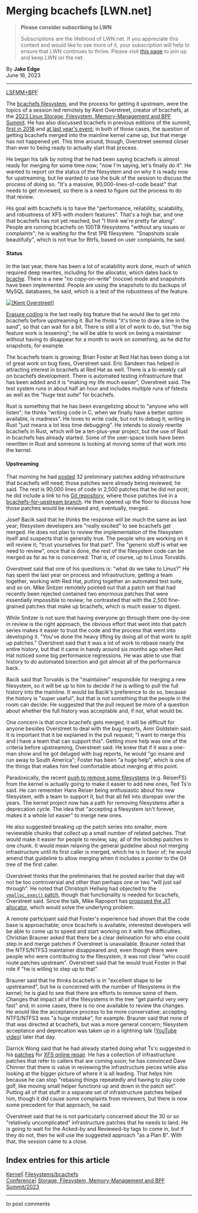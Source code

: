 # Merging bcachefs [LWN.net]

> **Please consider subscribing to LWN**
> 
> Subscriptions are the lifeblood of LWN.net. If you appreciate this content and would like to see more of it, your subscription will help to ensure that LWN continues to thrive. Please visit [this page](/Promo/nst-nag1/subscribe) to join up and keep LWN on the net. 

By **Jake Edge**  
June 16, 2023 

* * *

[LSFMM+BPF](/Articles/lsfmmbpf2023)

The [bcachefs filesystem](https://bcachefs.org/), and the process for getting it upstream, were the topics of a session led remotely by Kent Overstreet, creator of bcachefs, at the [2023 Linux Storage, Filesystem, Memory-Management and BPF Summit](/Articles/lsfmmbpf2023). He has also discussed bcachefs in previous editions of the summit, [first in 2018](/Articles/755276/) and [at last year's event](/Articles/895266/); in both of those cases, the question of getting bcachefs merged into the mainline kernel came up, but that merge has not happened yet. This time around, though, Overstreet seemed closer than ever to being ready to actually start that process. 

He began his talk by noting that he had been saying bcachefs is almost ready for merging for some time now; "now I'm saying, let's finally do it". He wanted to report on the status of the filesystem and on why it is ready now for upstreaming, but he wanted to use the bulk of the session to discuss the process of doing so. "It's a massive, 90,000-lines-of-code beast" that needs to get reviewed, so there is a need to figure out the process to do that review. 

His goal with bcachefs is to have the "performance, reliability, scalability, and robustness of XFS with modern features". That's a high bar, and one that bcachefs has not yet reached, but "I think we're pretty far along". People are running bcachefs on 100TB filesystems "without any issues or complaints"; he is waiting for the first 1PB filesystem. "Snapshots scale beautifully", which is not true for Btrfs, based on user complaints, he said. 

#### Status

In the last year, there has been a lot of scalability work done, much of which required deep rewrites, including for the allocator, which dates back to [bcache](https://bcache.evilpiepirate.org/). There is a new "no copy-on-write" (nocow) mode and snapshots have been implemented. People are using the snapshots to do backups of MySQL databases, he said, which is a test of the robustness of the feature. 

[ ![\[Kent Overstreet\]](https://static.lwn.net/images/2023/lsfmb-overstreet-sm.png) ](/Articles/934695/)

[Erasure coding](https://en.wikipedia.org/wiki/Erasure_code) is the last really big feature that he would like to get into bcachefs before upstreaming it. But he thinks "it's time to draw a line in the sand", so that can wait for a bit. There is still a lot of work to do, but "the big feature work is lessening"; he will be able to work on being a maintainer without having to disappear for a month to work on something, as he did for snapshots, for example. 

The bcachefs team is growing; Brian Foster at Red Hat has been doing a lot of great work on bug fixes, Overstreet said. Eric Sandeen has helped in attracting interest in bcachefs at Red Hat as well. There is a bi-weekly call on bcachefs development. There is automated testing infrastructure that has been added and it is "making my life much easier", Overstreet said. The test system runs in about half an hour and includes multiple runs of fstests as well as the "huge test suite" for bcachefs. 

Rust is something that he has been evangelizing about to "anyone who will listen"; he thinks "writing code in C, when we finally have a better option available, is madness". He loves to write code, but not to debug it; writing in Rust "just means a lot less time debugging". He intends to slowly rewrite bcachefs in Rust, which will be a ten-plus-year project, but the use of Rust in bcachefs has already started. Some of the user-space tools have been rewritten in Rust and someone is looking at moving some of that work into the kernel. 

#### Upstreaming

That morning he had [posted](/ml/linux-fsdevel/20230509165657.1735798-1-kent.overstreet@linux.dev/) 32 preliminary patches adding infrastructure that bcachefs will need; those patches were already being reviewed, he said. The rest is 90,000 lines of code in 2,500 patches that he did not post; he did include a link to his [Git repository](https://evilpiepirate.org/git/bcachefs.git), where those patches live in a [bcachefs-for-upstream branch](https://evilpiepirate.org/git/bcachefs.git/log/?h=bcachefs-for-upstream). He then opened up the floor to discuss how those patches would be reviewed and, eventually, merged. 

Josef Bacik said that he thinks the response will be much the same as last year; filesystem developers are "really excited" to see bcachefs get merged. He does not plan to review the implementation of the filesystem itself and suspects that is generally true. The people who are working on it will review it; "trust yourselves for that part". The "generic stuff is what we need to review", once that is done, the rest of the filesystem code can be merged as far as he is concerned. That is, of course, up to Linus Torvalds. 

Overstreet said that one of his questions is: "what do we take to Linus?" He has spent the last year on process and infrastructure, getting a team together, working with Red Hat, putting together an automated test suite, and so on. Mike Snitzer remotely pointed out that a patch set that had recently been rejected contained two enormous patches that were essentially impossible to review; he contrasted that with the 2,500 fine-grained patches that make up bcachefs, which is much easier to digest. 

While Snitzer is not sure that having everyone go through them one-by-one in review is the right approach, the obvious effort that went into that patch series makes it easier to trust the code and the process that went into developing it. "You've done the heavy lifting by doing all of that work to split up patches." Overstreet said that it was a lot of work to rebase nearly the entire history, but that it came in handy around six months ago when Red Hat noticed some big performance regressions. He was able to use that history to do automated bisection and got almost all of the performance back. 

Bacik said that Torvalds is the "maintainer" responsible for merging a new filesystem, so it will be up to him to decide if he is willing to pull the full history into the mainline. It would be Bacik's preference to do so, because the history is "super useful", but that is not something that the people in the room can decide. He suggested that the pull request be more of a question about whether the full history was acceptable and, if not, what would be. 

One concern is that once bcachefs gets merged, it will be difficult for anyone besides Overstreet to deal with the bug reports, Amir Goldstein said. It is important that it be explained in the pull request; "I want to merge this and I have a team that can support this". Getting more help was one of the criteria before upstreaming, Overstreet said. He knew that if it was a one-man show and he got deluged with bug reports, he would "go insane and run away to South America"; Foster has been "a huge help", which is one of the things that makes him feel comfortable about merging at this point. 

Paradoxically, the recent [push to remove some filesystems](/Articles/886708/) (e.g. ReiserFS) from the kernel is actually going to make it easier to add new ones, Ted Ts'o said. He can remember Hans Reiser being enthusiastic about his new filesystem, with a team to support it, but that all fell into disrepair over the years. The kernel project now has a path for removing filesystems after a deprecation cycle. The idea that "accepting a filesystem isn't forever, makes it a whole lot easier" to merge new ones. 

He also suggested breaking up the patch series into smaller, more reviewable chunks that collect up a small number of related patches. That would make it easier for people to review, say, all of the lockdep patches in one chunk. It would mean relaxing the general guideline about not merging infrastructure until its first caller is merged, which he is in favor of; he would amend that guideline to allow merging when it includes a pointer to the Git tree of the first caller. 

Overstreet thinks that the preliminaries that he posted earlier that day will not be too controversial and other than perhaps one or two "will just sail through". He noted that Christoph Hellwig had objected to the [`vmalloc_exec()` patch](/ml/linux-fsdevel/20230509165657.1735798-8-kent.overstreet@linux.dev/), though that functionality is needed for bcachefs, Overstreet said. Since the talk, Mike Rapoport has [proposed the JIT allocator](/Articles/933867/), which would solve the underlying problem. 

A remote participant said that Foster's experience had shown that the code base is approachable; once bcachefs is available, interested developers will be able to come up to speed and start working on it with few difficulties. Christian Brauner asked that there be a clear delineation for who else could step in and merge patches if Overstreet is unavailable. Brauner noted that the NTFS/NTFS3 maintainer disappeared and, even though there were people who were contributing to the filesystem, it was not clear "who could route patches upstream". Overstreet said that he would trust Foster in that role if "he is willing to step up to that". 

Brauner said that he thinks bcachefs is in "excellent shape to be upstreamed", but he is concerned with the number of filesystems in the kernel; he is glad to see that there are efforts to remove some of them. Changes that impact all of the filesystems in the tree "get painful very very fast" and, in some cases, there is no one available to review the changes. He would like the acceptance process to be more conservative; accepting NTFS/NTFS3 was "a huge mistake", for example. Brauner said that none of that was directed at bcachefs, but was a more general concern; filesystem acceptance and deprecation was taken up in a lightning talk ([YouTube video](https://www.youtube.com/watch?v=-fpgPrTnX2g)) later that day. 

Darrick Wong said that he had already started doing what Ts'o suggested in his [patches](https://lwn.net/ml/linux-fsdevel/20230526000020.GJ11620@frogsfrogsfrogs/) for [XFS online repair](/Articles/934561/). He has a collection of infrastructure patches that refer to callers that are coming soon; he has convinced Dave Chinner that there is value in reviewing the infrastructure pieces while also looking at the bigger picture of where it is all leading. That helps him because he can stop "rebasing things repeatedly and having to play code golf, like moving small helper functions up and down in the patch set". Putting all of that stuff in a separate set of infrastructure patches helped him, though it did cause some complaints from reviewers, but there is now some precedent for that approach, he said. 

Overstreet said that he is not particularly concerned about the 30 or so "relatively uncomplicated" infrastructure patches that he needs to land. He is going to wait for the Acked-by and Reviewed-by tags to come in, but if they do not, then he will use the suggested approach "as a Plan B". With that, the session came to a close. 

  
Index entries for this article  
---  
[Kernel](/Kernel/Index)| [Filesystems/bcachefs](/Kernel/Index#Filesystems-bcachefs)  
[Conference](/Archives/ConferenceIndex/)| [Storage, Filesystem, Memory-Management and BPF Summit/2023](/Archives/ConferenceIndex/#Storage_Filesystem_Memory-Management_and_BPF_Summit-2023)  
  


* * *

to post comments 
